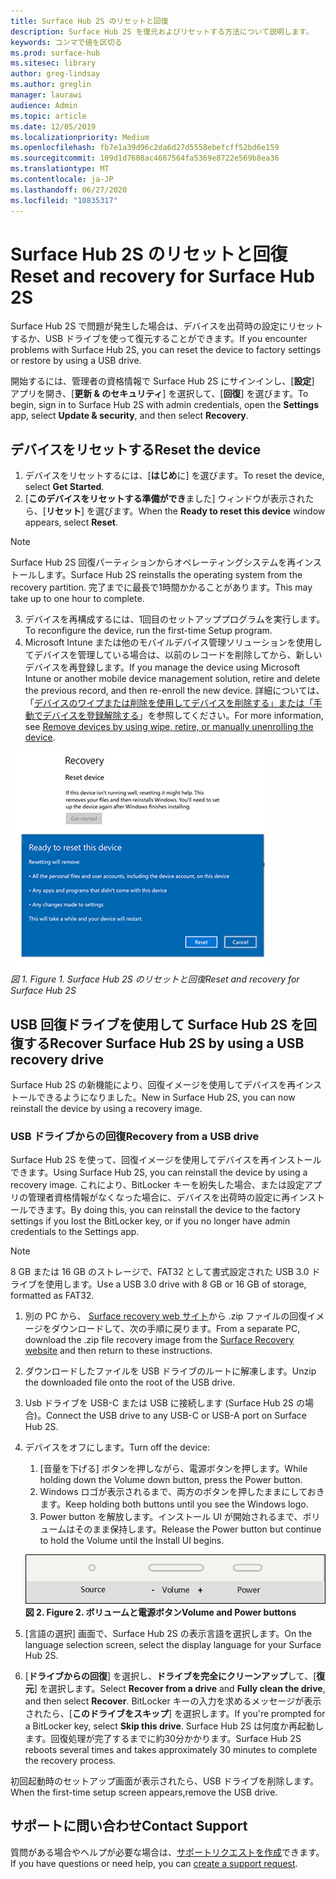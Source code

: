 ```yaml
---
title: Surface Hub 2S のリセットと回復
description: Surface Hub 2S を復元およびリセットする方法について説明します。
keywords: コンマで値を区切る
ms.prod: surface-hub
ms.sitesec: library
author: greg-lindsay
ms.author: greglin
manager: laurawi
audience: Admin
ms.topic: article
ms.date: 12/05/2019
ms.localizationpriority: Medium
ms.openlocfilehash: fb7e1a39d96c2da6d27d5558ebefcff52bd6e159
ms.sourcegitcommit: 109d1d7608ac4667564fa5369e8722e569b8ea36
ms.translationtype: MT
ms.contentlocale: ja-JP
ms.lasthandoff: 06/27/2020
ms.locfileid: "10835317"
---
```

# <span data-ttu-id="69d12-104">Surface Hub 2S のリセットと回復</span><span class="sxs-lookup"><span data-stu-id="69d12-104">Reset and recovery for Surface Hub 2S</span></span>

<span data-ttu-id="69d12-105">Surface Hub 2S で問題が発生した場合は、デバイスを出荷時の設定にリセットするか、USB ドライブを使って復元することができます。</span><span class="sxs-lookup"><span data-stu-id="69d12-105">If you encounter problems with Surface Hub 2S, you can reset the device to factory settings or restore by using a USB drive.</span></span>

<span data-ttu-id="69d12-106">開始するには、管理者の資格情報で Surface Hub 2S にサインインし、[**設定**] アプリを開き、[**更新 & のセキュリティ**] を選択して、[**回復**] を選びます。</span><span class="sxs-lookup"><span data-stu-id="69d12-106">To begin, sign in to Surface Hub 2S with admin credentials, open the **Settings** app, select **Update & security**, and then select **Recovery**.</span></span>

## <span data-ttu-id="69d12-107">デバイスをリセットする</span><span class="sxs-lookup"><span data-stu-id="69d12-107">Reset the device</span></span>

1. <span data-ttu-id="69d12-108">デバイスをリセットするには、[**はじめ**に] を選びます。</span><span class="sxs-lookup"><span data-stu-id="69d12-108">To reset the device, select **Get Started**.</span></span>
2. <span data-ttu-id="69d12-109">[**このデバイスをリセットする準備ができ**ました] ウィンドウが表示されたら、[**リセット**] を選びます。</span><span class="sxs-lookup"><span data-stu-id="69d12-109">When the **Ready to reset this device** window appears, select **Reset**.</span></span> 
  
  >[!NOTE]
  ><span data-ttu-id="69d12-110">Surface Hub 2S 回復パーティションからオペレーティングシステムを再インストールします。</span><span class="sxs-lookup"><span data-stu-id="69d12-110">Surface Hub 2S reinstalls the operating system from the recovery partition.</span></span> <span data-ttu-id="69d12-111">完了までに最長で1時間かかることがあります。</span><span class="sxs-lookup"><span data-stu-id="69d12-111">This may take up to one hour to complete.</span></span>
  
3. <span data-ttu-id="69d12-112">デバイスを再構成するには、1回目のセットアッププログラムを実行します。</span><span class="sxs-lookup"><span data-stu-id="69d12-112">To reconfigure the device, run the first-time Setup program.</span></span>
4. <span data-ttu-id="69d12-113">Microsoft Intune または他のモバイルデバイス管理ソリューションを使用してデバイスを管理している場合は、以前のレコードを削除してから、新しいデバイスを再登録します。</span><span class="sxs-lookup"><span data-stu-id="69d12-113">If you manage the device using Microsoft Intune or another mobile device management solution, retire and delete the previous record, and then re-enroll the new device.</span></span> <span data-ttu-id="69d12-114">詳細については、「[デバイスのワイプまたは削除を使用してデバイスを削除する」または「手動でデバイスを登録解除する](https://docs.microsoft.com/intune/devices-wipe)」を参照してください。</span><span class="sxs-lookup"><span data-stu-id="69d12-114">For more information, see [Remove devices by using wipe, retire, or manually unenrolling the device](https://docs.microsoft.com/intune/devices-wipe).</span></span>

![\* Surface Hub 2S のリセットと回復 \*](images/sh2-reset.png)<br>
*<span data-ttu-id="69d12-116">図 1. </span><span class="sxs-lookup"><span data-stu-id="69d12-116">Figure 1.</span></span> <span data-ttu-id="69d12-117">Surface Hub 2S のリセットと回復</span><span class="sxs-lookup"><span data-stu-id="69d12-117">Reset and recovery for Surface Hub 2S</span></span>* 

## <span data-ttu-id="69d12-118">USB 回復ドライブを使用して Surface Hub 2S を回復する</span><span class="sxs-lookup"><span data-stu-id="69d12-118">Recover Surface Hub 2S by using a USB recovery drive</span></span>

<span data-ttu-id="69d12-119">Surface Hub 2S の新機能により、回復イメージを使用してデバイスを再インストールできるようになりました。</span><span class="sxs-lookup"><span data-stu-id="69d12-119">New in Surface Hub 2S, you can now reinstall the device by using a recovery image.</span></span>

### <span data-ttu-id="69d12-120">USB ドライブからの回復</span><span class="sxs-lookup"><span data-stu-id="69d12-120">Recovery from a USB drive</span></span>

<span data-ttu-id="69d12-121">Surface Hub 2S を使って、回復イメージを使用してデバイスを再インストールできます。</span><span class="sxs-lookup"><span data-stu-id="69d12-121">Using Surface Hub 2S, you can reinstall the device by using a recovery image.</span></span> <span data-ttu-id="69d12-122">これにより、BitLocker キーを紛失した場合、または設定アプリの管理者資格情報がなくなった場合に、デバイスを出荷時の設定に再インストールできます。</span><span class="sxs-lookup"><span data-stu-id="69d12-122">By doing this, you can reinstall the device to the factory settings if you lost the BitLocker key, or if you no longer have admin credentials to the Settings app.</span></span>

>[!NOTE]
><span data-ttu-id="69d12-123">8 GB または 16 GB のストレージで、FAT32 として書式設定された USB 3.0 ドライブを使用します。</span><span class="sxs-lookup"><span data-stu-id="69d12-123">Use a USB 3.0 drive with 8 GB or 16 GB of storage, formatted as FAT32.</span></span>

1. <span data-ttu-id="69d12-124">別の PC から、 [Surface recovery web サイト](https://support.microsoft.com/surfacerecoveryimage?devicetype=surfacehub2s)から .zip ファイルの回復イメージをダウンロードして、次の手順に戻ります。</span><span class="sxs-lookup"><span data-stu-id="69d12-124">From a separate PC, download the .zip file recovery image from the [Surface Recovery website](https://support.microsoft.com/surfacerecoveryimage?devicetype=surfacehub2s) and then return to these instructions.</span></span> 
1. <span data-ttu-id="69d12-125">ダウンロードしたファイルを USB ドライブのルートに解凍します。</span><span class="sxs-lookup"><span data-stu-id="69d12-125">Unzip the downloaded file onto the root of the USB drive.</span></span>  
1. <span data-ttu-id="69d12-126">Usb ドライブを USB-C または USB に接続します (Surface Hub 2S の場合)。</span><span class="sxs-lookup"><span data-stu-id="69d12-126">Connect the USB drive to any USB-C or USB-A port on Surface Hub 2S.</span></span>
1. <span data-ttu-id="69d12-127">デバイスをオフにします。</span><span class="sxs-lookup"><span data-stu-id="69d12-127">Turn off the device:</span></span>
   1. <span data-ttu-id="69d12-128">[音量を下げる] ボタンを押しながら、電源ボタンを押します。</span><span class="sxs-lookup"><span data-stu-id="69d12-128">While holding down the Volume down button, press the Power button.</span></span>
   1. <span data-ttu-id="69d12-129">Windows ロゴが表示されるまで、両方のボタンを押したままにしておきます。</span><span class="sxs-lookup"><span data-stu-id="69d12-129">Keep holding both buttons until you see the Windows logo.</span></span>
   1. <span data-ttu-id="69d12-130">Power button を解放します。インストール UI が開始されるまで、ボリュームはそのまま保持します。</span><span class="sxs-lookup"><span data-stu-id="69d12-130">Release the Power button but continue to hold the Volume until the Install UI begins.</span></span>

    ![\* ボリュームダウンと電源ボタンを使用して回復 \* を開始 \*](images/sh2-keypad.png) <br>
   **<span data-ttu-id="69d12-132">図 2. </span><span class="sxs-lookup"><span data-stu-id="69d12-132">Figure 2.</span></span> <span data-ttu-id="69d12-133">ボリュームと電源ボタン</span><span class="sxs-lookup"><span data-stu-id="69d12-133">Volume and Power buttons</span></span>**

1. <span data-ttu-id="69d12-134">[言語の選択] 画面で、Surface Hub 2S の表示言語を選択します。</span><span class="sxs-lookup"><span data-stu-id="69d12-134">On the language selection screen, select the display language for your Surface Hub 2S.</span></span>
1. <span data-ttu-id="69d12-135">[**ドライブからの回復**] を選択し、**ドライブを完全にクリーンアップ**して、[**復元**] を選択します。</span><span class="sxs-lookup"><span data-stu-id="69d12-135">Select **Recover from a drive** and **Fully clean the drive**, and then select **Recover**.</span></span> <span data-ttu-id="69d12-136">BitLocker キーの入力を求めるメッセージが表示されたら、[**このドライブをスキップ**] を選択します。</span><span class="sxs-lookup"><span data-stu-id="69d12-136">If you're prompted for a BitLocker key, select **Skip this drive**.</span></span> <span data-ttu-id="69d12-137">Surface Hub 2S は何度か再起動します。回復処理が完了するまでに約30分かかります。</span><span class="sxs-lookup"><span data-stu-id="69d12-137">Surface Hub 2S reboots several times and takes approximately 30 minutes to complete the recovery process.</span></span>

<span data-ttu-id="69d12-138">初回起動時のセットアップ画面が表示されたら、USB ドライブを削除します。</span><span class="sxs-lookup"><span data-stu-id="69d12-138">When the first-time setup screen appears,remove the USB drive.</span></span>

## <span data-ttu-id="69d12-139">サポートに問い合わせ</span><span class="sxs-lookup"><span data-stu-id="69d12-139">Contact Support</span></span>

<span data-ttu-id="69d12-140">質問がある場合やヘルプが必要な場合は、[サポートリクエストを作成](https://support.microsoft.com/supportforbusiness/productselection)できます。</span><span class="sxs-lookup"><span data-stu-id="69d12-140">If you have questions or need help, you can [create a support request](https://support.microsoft.com/supportforbusiness/productselection).</span></span>

